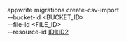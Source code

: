 appwrite migrations create-csv-import \
    --bucket-id <BUCKET_ID> \
    --file-id <FILE_ID> \
    --resource-id <ID1:ID2>
